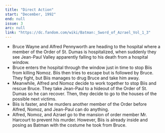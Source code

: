 ```yaml
---
title: "Direct Action"
start: "December, 1992"
end: null
issue: 3
arc: null
link: "https://dc.fandom.com/wiki/Batman:_Sword_of_Azrael_Vol_1_3"
---
```


- Bruce Wayne and Alfred Pennyworth are heading to the hospital where a member of the Order of St. Dumas is hospitalized, when suddenly they see Jean-Paul Valley apparently falling to his death from a hospital window.
- Bruce enters the hospital through the window just in time to stop Biis from killing Nomoz. Biis then tries to escape but is followed by Bruce. They fight, but Biis manages to drug Bruce and take him away.
- Meanwhile, Alfred and Nomoz decide to work together to stop Biis and rescue Bruce. They take Jean-Paul to a hideout of the Order of St. Dumas so he can recover. Then, they decide to go to the houses of the possible next victims.
- Biis is faster, and he murders another member of the Order before Alfred, Nomoz, and Jean-Paul can do anything.
- Alfred, Nomoz, and Azrael go to the mansion of order member Mr. Harcourt to prevent his murder. However, Biis is already inside and posing as Batman with the costume he took from Bruce.
